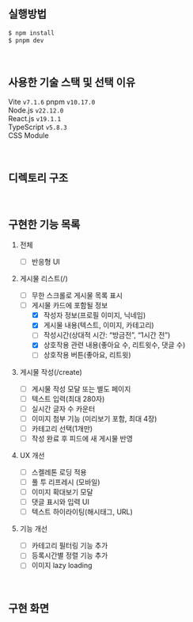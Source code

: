 ## 실행방법 
```bash
$ npm install
$ pnpm dev
```
<br />

## 사용한 기술 스택 및 선택 이유 
Vite `v7.1.6` 
pnpm `v10.17.0`   
Node.js `v22.12.0`  
React.js `v19.1.1`  
TypeScript `v5.8.3`  
CSS Module

<br />

## 디렉토리 구조 

<br />

##  구현한 기능 목록 
1. 전체

   - [ ] 반응형 UI

2. 게시물 리스트(/)

   - [ ] 무한 스크롤로 게시물 목록 표시
   - [ ] 게시물 카드에 포함될 정보
      - [x] 작성자 정보(프로필 이미지, 닉네임)
      - [x] 게시물 내용(텍스트, 이미지, 카테고리)
      - [ ] 작성시간(상대적 시간: “방금전”, “1시간 전”)
      - [x] 상호작용 관련 내용(좋아요 수, 리트윗수, 댓글 수)
      - [ ] 상호작용 버튼(좋아요, 리트윗)

3. 게시물 작성(/create)

    - [ ] 게시물 작성 모달 또는 별도 페이지
    - [ ] 텍스트 입력(최대 280자)
    - [ ] 실시간 글자 수 카운터
    - [ ] 이미지 첨부 기능 (미리보기 포함, 최대 4장)
    - [ ] 카테고리 선택(1개만)
    - [ ] 작성 완료 후 피드에 새 게시물 반영 

4. UX 개선

    - [ ] 스켈레톤 로딩 적용
    - [ ] 풀 투 리프레시 (모바일)
    - [ ] 이미지 확대보기 모달
    - [ ] 댓글 표시와 입력 UI
    - [ ] 텍스트 하이라이팅(해시태그, URL)

5. 기능 개선

    - [ ] 카테고리 필터링 기능 추가
    - [ ] 등록시간별 정렬 기능 추가
    - [ ] 이미지 lazy loading

<br />

## 구현 화면
